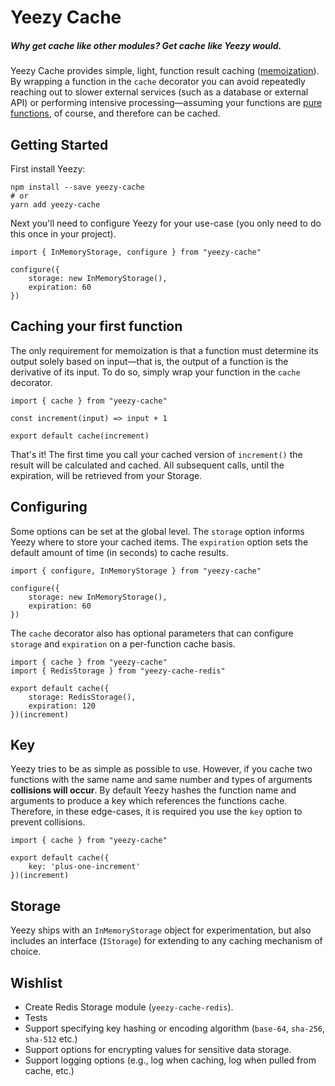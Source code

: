 # Yeezy Cache
##### Why get cache like other modules? Get cache like Yeezy would.

Yeezy Cache provides simple, light, function result caching ([memoization](https://en.wikipedia.org/wiki/Memoization)). By wrapping a function in the `cache` decorator you can avoid repeatedly reaching out to slower external services (such as a database or external API) or performing intensive processing—assuming your functions are [pure functions](https://en.wikipedia.org/wiki/Pure_function), of course, and therefore can be cached.

## Getting Started

First install Yeezy:

```
npm install --save yeezy-cache 
# or
yarn add yeezy-cache
```

Next you'll need to configure Yeezy for your use-case (you only need to do this once in your project).
```
import { InMemoryStorage, configure } from "yeezy-cache"

configure({
    storage: new InMemoryStorage(),
    expiration: 60
})
```

## Caching your first function

The only requirement for memoization is that a function must determine its output solely based on input—that is, the output of a function is the derivative of its input. To do so, simply wrap your function in the `cache` decorator.
```
import { cache } from "yeezy-cache"

const increment(input) => input + 1

export default cache(increment)
```

That's it! The first time you call your cached version of `increment()` the result will be calculated and cached. All subsequent calls, until the expiration, will be retrieved from your Storage.

## Configuring

Some options can be set at the global level. The `storage` option informs Yeezy where to store your cached items. The `expiration` option sets the default amount of time (in seconds) to cache results.

```
import { configure, InMemoryStorage } from "yeezy-cache"

configure({
    storage: new InMemoryStorage(),
    expiration: 60
})
```

The `cache` decorator also has optional parameters that can configure `storage` and `expiration` on a per-function cache basis.

```
import { cache } from "yeezy-cache"
import { RedisStorage } from "yeezy-cache-redis"

export default cache({
    storage: RedisStorage(),
    expiration: 120
})(increment)
```

## Key

Yeezy tries to be as simple as possible to use. However, if you cache two functions with the same name and same number and types of arguments **collisions will occur**. By default Yeezy hashes the function name and arguments to produce a key which references the functions cache. Therefore, in these edge-cases, it is required you use the `key` option to prevent collisions.

```
import { cache } from "yeezy-cache"

export default cache({
    key: 'plus-one-increment'
})(increment)
```

## Storage

Yeezy ships with an `InMemoryStorage` object for experimentation, but also includes an interface (`IStorage`) for extending to any caching mechanism of choice.

## Wishlist

- Create Redis Storage module (`yeezy-cache-redis`).
- Tests
- Support specifying key hashing or encoding algorithm (`base-64`, `sha-256`, `sha-512` etc.)
- Support options for encrypting values for sensitive data storage.
- Support logging options (e.g., log when caching, log when pulled from cache, etc.)
